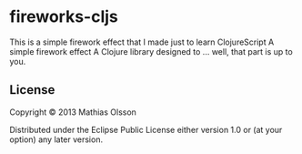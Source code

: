 # fireworks-cljs

This is a simple firework effect that I made just to learn ClojureScript
A simple firework effect
A Clojure library designed to ... well, that part is up to you.

## License

Copyright © 2013 Mathias Olsson

Distributed under the Eclipse Public License either version 1.0 or (at
your option) any later version.

